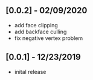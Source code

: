 ## [0.0.2] - 02/09/2020

- add face clipping
- add backface culling
- fix negative vertex problem

## [0.0.1] - 12/23/2019

- inital release
